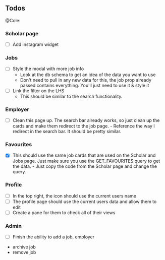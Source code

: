 ## Todos

@Cole:
### Scholar page
- [ ] Add instagram widget

### Jobs
- [ ] Style the modal with more job info
    - Look at the db schema to get an idea of the data you want to use
    - Don't need to pull in any new data for this, the job prop already passed contains everything.
      You'll just need to use it & style it
- [ ] Link the filter on the LHS
    - This should be similar to the search functionality.

### Employer
- [ ] Clean this page up. The search bar already works, so just clean up the cards and make them redirect
      to the job page.
      - Reference the way I redirect in the search bar. It should be pretty similar.

### Favourites
- [X] This should use the same job cards that are used on the Scholar and Jobs page. Just make sure you
      use the GET_FAVOURITES query to get the data.
      - Just copy the code from the Scholar page and change the query.

### Profile
- [ ] In the top right, the icon should use the current users name
- [ ] The profile page should use the current users data and allow them to edit
- [ ] Create a pane for them to check all of their views

### Admin
- [ ] Finish the ability to add a job, employer
- archive job 
- remove job
